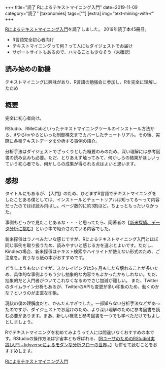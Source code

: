 +++
title="読了 Rによるテキストマイニング入門"
date=2019-11-09
category="読了"
[taxonomies]
tags=[""]
[extra]
img="text-mining-with-r"
+++

[Rによるテキストマイニング入門](https://amzn.to/2UngaWC)を読了しました。
2019年読了本45冊目。
	
* R言語完全初心者向け
* テキストマイニングって何？って人にもダイジェストでお届け
* サポートサイトもあるので、ハマることも少なそう（未確認）

## 読み始めの動機

テキストマイニングに興味があり、R言語の勉強会に参加し、Rを完全に理解したため

## 概要

完全に初心者向け。

RStudio、RMeCabといったテキストマイニングツールのインストール方法から、ifやらforやらといった制御構文までカバーしたチュートリアル。その後、実際に各種テキストデータを分析する事例の紹介。

分析手法はダイジェストでざっくりとした概要のみのため、深い理解には参考図書の読み込みも必要。ただ、とりあえず触ってみて、何かしらの結果がほしいっていう初心者でも、何かしらの成果が得られる点はよいと思います。

## 感想

タイトルにもあるが、【入門】のため、ひとまずR言語でテキストマイニングをしたことある僕としては、インストールとチュートリアルは知ってる〜って内容だったのでほぼ読み飛ばし。ページ数的に約3割ほど。ちょっともったいなかった。

事例もどっかで見たことあるな・・・と思ってたら、同著者の【[新米探偵、データ分析に挑む](https://amzn.to/2vwP2vR)】という本で紹介されている内容でした。

新米探偵はラノベみたいな感じですが、Rによるテキストマイニング入門とほぼ同じ事例を取り扱うため、読みやすいと感じる方を選ぶとよいです。ただし、Kindleの場合、新米探偵はテキスト検索やハイライトが使えない形式のため、ご注意を。買うなら紙の本がおすすめです。

どうしようもないですが、スクレイピングは3ヶ月もしたら壊れることが多いため、具体的な事例よりもう少し抽象的な内容でもよかったかもしれない。ただ、抽象的だと入門者がついてこれなくなるのでさじ加減が難しい。
また、Twitterのタイムライン分析もあるが、TwitterのAPIも変更が多い印象のため、動くのかな？というのが正直な印象。

現状の僕の理解度だと、かんたんすぎでした。一部知らない分析手法などがあったのですが、ダイジェストでお届けのため、より深い理解のために参考図書を読む必要があります。まあ、新しい概念と参考図書を一つでも学べただけでもよしとしましょう。

Rでテキストマイニングを初めてみようって人には間違いなくおすすめの本です。RStudioの操作方法は宇宙本とも呼ばれる、【[RユーザのためのRStudio[実践]入門 −tidyverseによるモダンな分析フローの世界−](https://amzn.to/2w8n75O)】も併せて読むことをおすすめします。
	
[Rによるテキストマイニング入門](https://amzn.to/2UngaWC)
